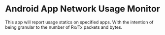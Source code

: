 Android App Network Usage Monitor
=================================

This app will report usage statics on specified apps. With the intention of 
being granular to the number of Rx/Tx packets and bytes.
